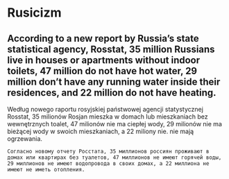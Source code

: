 # Rusicizm

## According to a new report by Russia’s state statistical agency, Rosstat, 35 million Russians live in houses or apartments without indoor toilets, 47 million do not have hot water, 29 million don’t have any running water inside their residences, and 22 million do not have heating.

Według nowego raportu rosyjskiej państwowej agencji statystycznej Rosstat, 35 milionów Rosjan mieszka w domach lub mieszkaniach bez wewnętrznych toalet, 47 milionów nie ma ciepłej wody, 29 milionów nie ma bieżącej wody w swoich mieszkaniach, a 22 miliony nie. nie mają ogrzewania.

```
Согласно новому отчету Росстата, 35 миллионов россиян проживают в домах или квартирах без туалетов, 47 миллионов не имеют горячей воды, 29 миллионов не имеют водопровода в своих домах, а 22 миллиона не имеют не иметь отопления.
```

